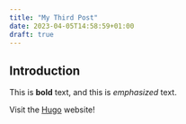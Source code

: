 ```yaml
---
title: "My Third Post"
date: 2023-04-05T14:58:59+01:00
draft: true
---
```


## Introduction

This is **bold** text, and this is *emphasized* text.

Visit the [Hugo](https://gohugo.io) website!
